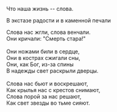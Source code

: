 Что наша жизнь -- слова.<div>
В экстазе радости и в каменной печали</div>
<div>
Слова нас жгли, слова венчали.</div>
<div>
Они кричали: "Смерть стара!"</div>
<div>
<br /></div>
<div>
Они ножами били в сердце,</div>
<div>
Они в кострах сжигали сны,</div>
<div>
Они, как Бог, из-за спины</div>
<div>
В надежды свет раскрыли дверцы.</div>
<div>
<br /></div>
<div>
Слова нас бьют и воскрешают,</div>
<div>
Как крылья нас с крестов снимают,&nbsp;</div>
<div>
Слова порой за нас решают,</div>
<div>
Как свет звезды во тьме сияют.</div>